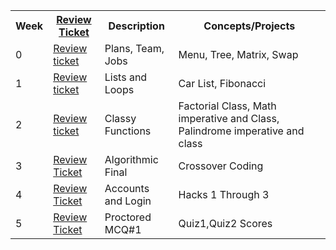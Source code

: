 <table>
   <tr>
    <th>Week</th>
    <th><a href="https://github.com/PranaviInukurti/Pranavinukurti.github.io/issues">Review Ticket</a></th>
    <th>Description</th>
    <th>Concepts/Projects</th>
   </tr>
   
   <tr>
    <td>0</td>
    <td><a href="https://github.com/PranaviInukurti/Pranavinukurti.github.io/issues/2">Review ticket</a></td>
    <td>Plans, Team, Jobs</td>
    <td>Menu, Tree, Matrix, Swap</td>
   </tr>
  
   <tr>
    <td>1</td>
    <td><a href="https://github.com/PranaviInukurti/Pranavinukurti.github.io/issues/3">Review ticket</a></td>
    <td>Lists and Loops</td>
    <td>Car List, Fibonacci</td>
   </tr>
  
   <tr>
    <td>2</td>
    <td><a href="https://github.com/PranaviInukurti/Pranavinukurti.github.io/issues/4">Review ticket</a></td>
    <td>Classy Functions</td>
    <td>Factorial Class, Math imperative and Class, Palindrome imperative and class</td>
   </tr>
  
   <tr>
    <td>3</td>
    <td><a href="https://github.com/PranaviInukurti/Pranavinukurti.github.io/issues/5">Review Ticket</td>
    <td>Algorithmic Final</td>
    <td>Crossover Coding</td>
   </tr>
  
  <tr>
    <td>4</td>
    <td><a href="https://github.com/PranaviInukurti/Pranavinukurti.github.io/issues/6">Review Ticket</td>
    <td>Accounts and Login</td>
    <td>Hacks 1 Through 3</td>
   </tr>
   
   <tr>
    <td>5</td>
    <td><a href="https://github.com/PranaviInukurti/Pranavinukurti.github.io/issues/7">Review Ticket</td>
    <td>Proctored MCQ#1</td>
    <td>Quiz1,Quiz2 Scores</td>
   </tr>
</table>
